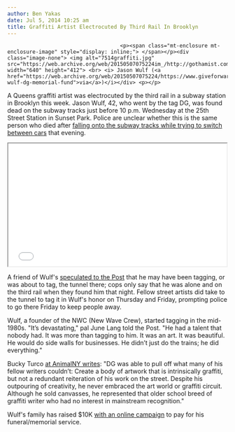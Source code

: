 ```yaml
---
author: Ben Yakas
date: Jul 5, 2014 10:25 am
title: Graffiti Artist Electrocuted By Third Rail In Brooklyn
---
```


	
										<p><span class="mt-enclosure mt-enclosure-image" style="display: inline;"> </span></p><div class="image-none"> <img alt="7514graffiti.jpg" src="https://web.archive.org/web/20150507075224im_/http://gothamist.com/attachments/byakas/7514graffiti.jpg" width="640" height="412"> <br> <i> Jason Wulf (<a href="https://web.archive.org/web/20150507075224/https://www.giveforward.com/fundraiser/fj05/jason-wulf-dg-memorial-fund">via</a>)</i></div> <p></p>

<p>A Queens graffiti artist was electrocuted by the third rail in a subway station in Brooklyn this week. Jason Wulf, 42, who went by the tag DG, was found dead on the subway tracks just before 10 p.m. Wednesday at the 25th Street Station in Sunset Park. Police are unclear whether this is the same person who died after <a href="https://web.archive.org/web/20150507075224/http://gothamist.com/2014/07/03/man_killed_after_falling_on_tracks.php">falling onto the subway tracks while trying to switch between cars</a> that evening. </p>

<center><iframe src="//web.archive.org/web/20150507075224if_/http://player.vimeo.com/video/30391187" width="500" height="281" webkitallowfullscreen="" mozallowfullscreen="" allowfullscreen></iframe></center>

<p>A friend of Wulf&apos;s <a href="https://web.archive.org/web/20150507075224/http://nypost.com/2014/07/05/graffiti-legend-dies-in-subway-third-rail-electrocution/">speculated to the Post</a> that he may have been tagging, or was about to tag, the tunnel there; cops only say that he was alone and on the third rail when they found him that night. Fellow street artists did take to the tunnel to tag it in Wulf&apos;s honor on Thursday and Friday, prompting police to go there Friday to keep people away.</p>

<p>Wulf, a founder of the NWC (New Wave Crew), started tagging in the mid-1980s. &quot;It&#x2019;s devastating,&quot; pal June Lang told the Post. &quot;He had a talent that nobody had. It was more than tagging to him. It was an art. It was beautiful. He would do side walls for businesses. He didn&#x2019;t just do the trains; he did everything.&quot;</p>

<p>Bucky Turco <a href="https://web.archive.org/web/20150507075224/http://animalnewyork.com/2014/rip-dg-graffiti-magnate/">at AnimalNY writes</a>: &quot;DG was able to pull off what many of his fellow writers couldn&#x2019;t: Create a body of artwork that is intrinsically graffiti, but not a redundant reiteration of his work on the street. Despite his outpouring of creativity, he never embraced the art world or graffiti circuit. Although he sold canvasses, he represented that older school breed of graffiti writer who had no interest in mainstream recognition.&quot;</p>

<p>Wulf&apos;s family has raised $10K <a href="https://web.archive.org/web/20150507075224/https://www.giveforward.com/fundraiser/fj05/jason-wulf-dg-memorial-fund">with an online campaign</a> to pay for his funeral/memorial service.</p>					
										
									
				